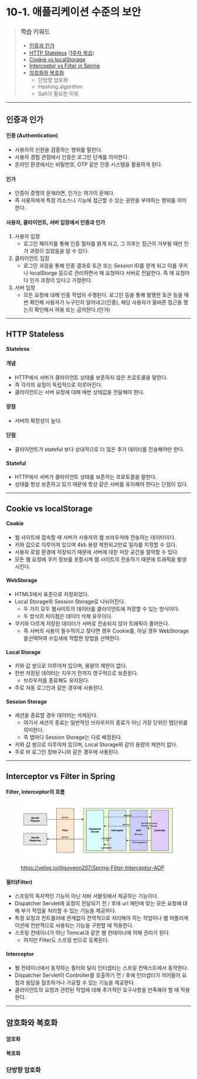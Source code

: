 # 10-1. 애플리케이션 수준의 보안

> ### 학습 키워드
>
> * [인증과 인가](10-1..md#undefined-1)
> * [HTTP Stateless](10-1..md#http-stateless) ([1주차 복습](../week-1/1-1.md))
> * [Cookie vs localStorage](10-1..md#cookie-vs-localstorage)
> * [Interceptor vs Filter in Spring](10-1..md#interceptor-vs-filter-in-spring)
> * [암호화와 복호화](10-1..md#undefined-7)
>   * 단방향 암호화
>   * Hashing algorithm
>   * Salt가 필요한 이유

***

## 인증과 인가

#### 인증 (Authentication)

* 사용자의 신원을 검증하는 행위를 말한다.
* 사용자 경험 관점에서 인증은 로그인 단계를 의미한다.
* 온라인 환경에서는 비밀번호, OTP 같은 인증 시스템을 활용하게 된다.

#### 인가

* 인증이 증명의 문제라면, 인가는 허가의 문제다.
* 즉 사용자에게 특정 리소스나 기능에 접근할 수 있는 권한을 부여하는 행위를 의미한다.

#### 사용자, 클라이언트, 서버 입장에서 인증과 인가

1. 사용자 입장
   * 로그인 페이지를 통해 인증 절차를 밝게 되고, 그 이후는 접근이 거부될 때만 인가 과정이 있었음을 알 수 있다.
2. 클라이언트 입장
   * 로그인 과정을 통해 인증 결과로 토큰 또는 Session ID를 얻게 되고 이를 쿠키나 localStorge 등으로 관리하면서 매 요청마다 서버로 전달한다. 즉 매 요청마다 인가 과정이 있다고 가정한다.
3. 서버 입장
   * 모든 요청에 대해 인증 작업이 수행된다. 로그인 등을 통해 발행한 토큰 등을 매번 확인해 사용자가 누구인지 알아내고(인증), 해당 사용자가 올바른 접근을 했는지 확인해서 혀용 또는 금지한다.(인가)

***

## HTTP Stateless

#### Stateless&#x20;

#### 개념

* HTTP에서 서버가 클라이언트 상태를 보존하지 않은 프로토콜을 말한다.
* 즉 각각의 요청이 독립적으로 이루어진다.
* 클라이언트는 서버 요청에 대해 매번 상태값을 전달해야 한다.

#### 장점

* 서버의 확장성이 높다.

#### 단점

* 클라이언트가 stateful 보다 상대적으로 더 많은 추가 데이터를 전송해야만 한다.

#### Stateful

* HTTP에서 서버가 클라이언트 상태를 보존하는 프로토콜을 말한다.
* 상태를 항상 보존하고 있기 때문에 항상 같은 서버를 유지해야 한다는 단점이 있다.

***

## Cookie vs localStorage

#### Cookie

* 웹 사이트에 접속할 때 서버가 사용자의 웹 브라우저에 전송하는 데이터이다.
* 키와 값으로 이루어져 있으며 4kb 용량 제한되고만료 일자를 지정할 수 있다.
* 사용자 로컬 환경에 저장되기 때문에 서버에 대한 저장 공간을 절약할 수 있다.
* 모든 웹 요청에 쿠키 정보를 포함시켜 웹 사이트의 전송하기 때문에 트래픽을 발생시킨다.

#### WebStorage

* HTML5에서 표준으로 지정되었다.
* Local Storage와 Session Storage로 나뉘어진다.&#x20;
  * 두 가지 모두 웹사이트의 데이터를 클라이언트에 저장할 수 있는 방식이다.
  * 두 방식의 차이점은 데이터 삭제 유무이다.
* 쿠키와 다르게 저장된 데이터가 서버로 전송되지 않아 트래픽이 줄어든다.
  * 즉 서버의 사용이 필수적이고 잦다면 경우 Cookie를, 아닐 경우 WebStorage를선택하여 쓰임새에 적합한 방법을 선택한다.

#### Local Storage

* 키와 값 쌍으로 이루어져 있으며, 용량의 제한이 없다.
* 한번 저장된 데이터는 지우기 전까지 영구적으로 보존된다.
  * 브라우저를 종료해도 유지된다.
* 주로 자동 로그인과 같은 경우에 사용된다.

#### Session Storage

* 세션을 종료할 경우 데이터는 삭제된다.
  * 여기서 세션의 종료는 일반적인 브라우저의 종료가 아닌 가장 단위인 탭단위를 의미한다.
  * 즉 탭마다 Session Storage는 다로 배정된다.
* 키와 값 쌍으로 이루어져 있으며, Local Storage와 같이 용량의 제한이 없다.
* 주로 비 로그인 장바구니와 같은 경우에 사용된다.

***

## Interceptor vs Filter in Spring

#### Filter, Interceptor의 흐름

<figure><img src="../../.gitbook/assets/image.png" alt=""><figcaption><p><a href="https://velog.io/@soyeon207/Spring-Filter-Interceptor-AOP">https://velog.io/@soyeon207/Spring-Filter-Interceptor-AOP</a></p></figcaption></figure>

#### 필터(Filter)

* 스프링의 독자적인 기능이 아닌 자바 서블릿에서 제공하는 기능이다.
* Dispatcher Servlet에 요청이 전달되기 전 / 후에 url 패턴에 맞는 모든 요청에 대해 부가 작업을 처리할 수 있는 기능을 제공하다.
* 특정 요청과 컨트롤러에 관계없이 전역적으로 처리해야 하는 작업이나 웹 어플리케이션에 전반적으로 사용되는 기능을 구현할 때 적용한다.
* 스프링 컨테이너가 아닌 Tomcat과 같은 웹 컨테이너에 의해 관리가 된다.
  * 하지만 Filter도 스프링 빈으로 등록된다.

#### Interceptor

* 웹 컨테이너에서 동작하는 필터와 달리 인터셉터는 스프링 컨텍스트에서 동작한다.
* Dispatcher Servlet이 Controller를 호출하기 전 / 후에 인터셉터가 끼어들어 요청과 응답을 참조하거나 가공할 수 있는 기능을 제공한다.
* 클라이언트의 요청과 관련된 작업에 대해 추가적인 요구사항을 만족해야 할 때 적용한다.

***

## 암호화와 복호화

#### 암호화

#### 복호화

### 단방향 암호화
